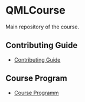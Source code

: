 # QMLCourse

Main repository of the course.

## Contributing Guide

- [Contributing Guide](./CONTRIBUTING.md)

## Course Program

- [Course Programm](http://htmlpreview.github.io/?https://github.com/SemyonSinchenko/qmlcourse.ai/blob/course_programm/COURSE_PROGRAM.html)
